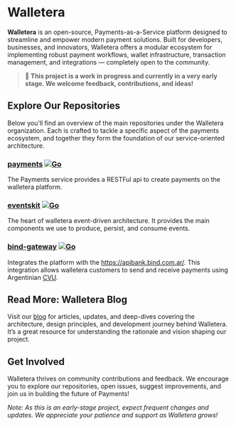 # Walletera

**Walletera** is an open-source, Payments-as-a-Service platform designed to streamline and empower modern payment solutions. Built for developers, businesses, and innovators, Walletera offers a modular ecosystem for implementing robust payment workflows, wallet infrastructure, transaction management, and integrations — completely open to the community.

> **:construction: This project is a work in progress and currently in a very early stage. We welcome feedback, contributions, and ideas!**

## Explore Our Repositories

Below you'll find an overview of the main repositories under the Walletera organization. Each is crafted to tackle a specific aspect of the payments ecosystem, and together they form the foundation of our service-oriented architecture.


### [payments](https://github.com/walletera/payments) [![Go](https://github.com/walletera/payments/actions/workflows/go.yml/badge.svg)](https://github.com/walletera/payments/actions/workflows/go.yml)
The Payments service provides a RESTFul api to create payments on the walletera platform.

### [eventskit](https://github.com/walletera/eventskit) [![Go](https://github.com/walletera/eventskit/actions/workflows/go.yml/badge.svg)](https://github.com/walletera/eventskit/actions/workflows/go.yml)
The heart of walletera event-driven architecture. It provides the main components we use to produce, persist, and consume events.

### [bind-gateway](https://github.com/walletera/bind-gateway) [![Go](https://github.com/walletera/bind-gateway/actions/workflows/go.yml/badge.svg)](https://github.com/walletera/bind-gateway/actions/workflows/go.yml)
Integrates the platform with the https://apibank.bind.com.ar/. This integration allows walletera customers to send and receive payments using Argentinian [CVU](https://bcra.gob.ar/MediosPago/Politica_Pagos-i.asp#h).

## Read More: Walletera Blog

Visit our [blog](https://walletera.dev/) for articles, updates, and deep-dives covering the architecture, design principles, and development journey behind Walletera. It’s a great resource for understanding the rationale and vision shaping our project.


## Get Involved

Walletera thrives on community contributions and feedback. We encourage you to explore our repositories, open issues, suggest improvements, and join us in building the future of Payments!


*Note: As this is an early-stage project, expect frequent changes and updates. We appreciate your patience and support as Walletera grows!*
